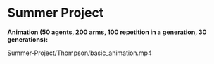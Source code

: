 # Summer Project

**Animation (50 agents, 200 arms, 100 repetition in a generation, 30 generations):**

Summer-Project/Thompson/basic_animation.mp4

